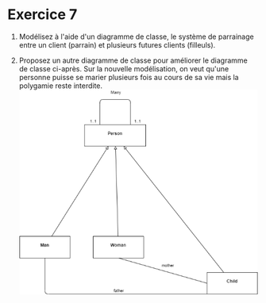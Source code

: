 # Exercice 7

1. Modélisez à l'aide d'un diagramme de classe, le système de parrainage entre un client (parrain) et plusieurs futures clients (filleuls).

2. Proposez un autre diagramme de classe pour améliorer le diagramme de classe ci-après.
Sur la nouvelle modélisation, on veut qu'une personne puisse se marier plusieurs fois au cours de sa vie mais la polygamie reste interdite.
![model](./ressources/model_family.png)